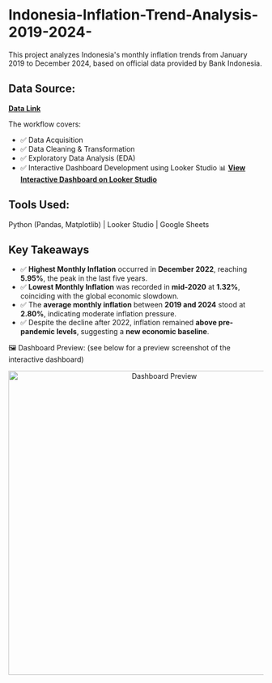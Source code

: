 # Indonesia-Inflation-Trend-Analysis-2019-2024-
This project analyzes Indonesia's monthly inflation trends from January 2019 to December 2024, based on official data provided by Bank Indonesia.

## Data Source:
**[Data Link](https://www.bi.go.id/id/statistik/indikator/data-inflasi.aspx)**

The workflow covers:
- ✅ Data Acquisition
- ✅ Data Cleaning & Transformation
- ✅ Exploratory Data Analysis (EDA)
- ✅ Interactive Dashboard Development using Looker Studio
📊 **[View Interactive Dashboard on Looker Studio](https://lookerstudio.google.com/s/pT2qtY_4Xiw)**
## Tools Used:
Python (Pandas, Matplotlib) | Looker Studio | Google Sheets

## Key Takeaways

- ✅ **Highest Monthly Inflation** occurred in **December 2022**, reaching **5.95%**, the peak in the last five years.
- ✅ **Lowest Monthly Inflation** was recorded in **mid-2020** at **1.32%**, coinciding with the global economic slowdown.
- ✅ The **average monthly inflation** between **2019 and 2024** stood at **2.80%**, indicating moderate inflation pressure.
- ✅ Despite the decline after 2022, inflation remained **above pre-pandemic levels**, suggesting a **new economic baseline**.


🖼️ Dashboard Preview:
(see below for a preview screenshot of the interactive dashboard)
<p align="center">
  <img src="https://github.com/user-attachments/assets/ab09f3f5-045e-4359-b7a0-270cce41e8cc" alt="Dashboard Preview" width="600"/>
</p>


